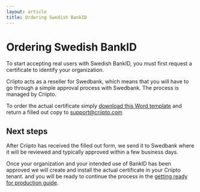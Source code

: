 ```yaml
---
layout: article
title: Ordering Swedish BankID
---
```

# Ordering Swedish BankID

To start accepting real users with Swedish BankID, you must first request a certificate to identify your organization.

Criipto acts as a reseller for Swedbank, which means that you will have to go through a simple approval process with Swedbank. The process is managed by Criipto.

To order the actual certificate simply <a href="/eid-specifics/swedbank-verksamhetsinfo-bankid-template.docx" download>download this Word template</a> and return a filled out copy to <a href="mailto:support@criipto.com?subject=Swedish BankID for ...">support@criipto.com</a>

## Next steps

After Criipto has received the filled out form, we send it to Swedbank where it will be reviewed and typically approved within a few business days.

Once your organization and your intended use of BankID has been approved we will create and install the actual certificate in your Criipto tenant. and you will be ready to continue the process in the [getting ready for production guide](/how-to/get-ready-for-production).

